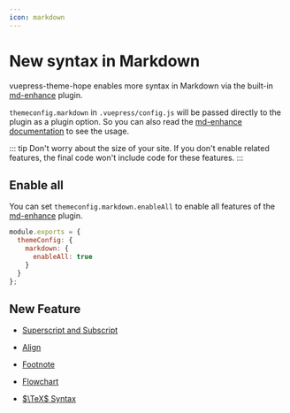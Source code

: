 ```yaml
---
icon: markdown
---
```


# New syntax in Markdown

vuepress-theme-hope enables more syntax in Markdown via the built-in [md-enhance](https://vuepress-md-enhance.mrhope.site/) plugin.

`themeconfig.markdown` in `.vuepress/config.js` will be passed directly to the plugin as a plugin option. So you can also read the [md-enhance documentation](https://vuepress-md-enhance.mrhope.site/) to see the usage.

::: tip
Don't worry about the size of your site. If you don't enable related features, the final code won't include code for these features.
:::

## Enable all

You can set `themeconfig.markdown.enableAll` to enable all features of the [md-enhance](https://vuepress-md-enhance.mrhope.site/) plugin.

```js
module.exports = {
  themeConfig: {
    markdown: {
      enableAll: true
    }
  }
};
```

## New Feature

- [Superscript and Subscript](sup-sub.md)

- [Align](align.md)

- [Footnote](footnote.md)

- [Flowchart](flowchart.md)

- [$\TeX$ Syntax](tex.md)
